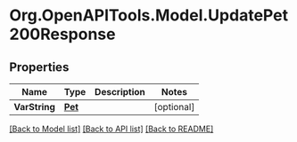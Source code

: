 # Org.OpenAPITools.Model.UpdatePet200Response

## Properties

Name | Type | Description | Notes
------------ | ------------- | ------------- | -------------
**VarString** | [**Pet**](Pet.md) |  | [optional] 

[[Back to Model list]](../README.md#documentation-for-models) [[Back to API list]](../README.md#documentation-for-api-endpoints) [[Back to README]](../README.md)

